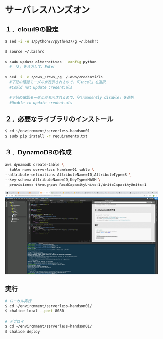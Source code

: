 # サーバレスハンズオン

## １．cloud9の設定
``` bash
$ sed -i -e s/python27/python37/g ~/.bashrc

$ source ~/.bashrc

$ sudo update-alternatives --config python
  # 「2」を入力して、Enter
  
$ sed -i -e s/aws_/#aws_/g ~/.aws/credentials
  #下記の確認モーダルが表示されるので、「Cancel」を選択
  #Could not update credentials

  #下記の確認モーダルが表示されるので、「Permanently disable」を選択
  #Unable to update credentials
```


## ２．必要なライブラリのインストール
``` bash
$ cd ~/environment/serverless-handson01
$ sudo pip install -r requirements.txt
```


## ３．DynamoDBの作成
``` bash
aws dynamodb create-table \
--table-name serverless-handson01-table \
--attribute-definitions AttributeName=ID,AttributeType=S \
--key-schema AttributeName=ID,KeyType=HASH \
--provisioned-throughput ReadCapacityUnits=1,WriteCapacityUnits=1
```
![image](./img/readme/image.png)

## 実行
``` bash
# ローカル実行
$ cd ~/environment/serverless-handson01/
$ chalice local --port 8080

# デプロイ
$ cd ~/environment/serverless-handson01/
$ chalice deploy
```
